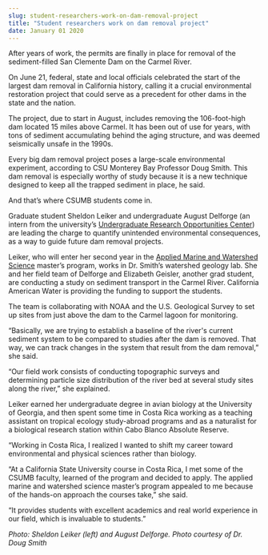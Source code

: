 ```yaml
---
slug: student-researchers-work-on-dam-removal-project
title: "Student researchers work on dam removal project"
date: January 01 2020
---
```


<p>After years of work, the permits are finally in place for removal of the sediment-filled San Clemente Dam on the Carmel River.
</p><p>On June 21, federal, state and local officials celebrated the start of the largest dam removal in California history, calling it a crucial environmental restoration project that could serve as a precedent for other dams in the state and the nation.
</p><p>The project, due to start in August, includes removing the 106-foot-high dam located 15 miles above Carmel. It has been out of use for years, with tons of sediment accumulating behind the aging structure, and was deemed seismically unsafe in the 1990s.
</p><p>Every big dam removal project poses a large-scale environmental experiment, according to CSU Monterey Bay Professor Doug Smith. This dam removal is especially worthy of study because it is a new technique designed to keep all the trapped sediment in place, he said.
</p><p>And that’s where CSUMB students come in.
</p><p>Graduate student Sheldon Leiker and undergraduate August Delforge (an intern from the university’s <a href="http://uroc.csumb.edu/">Undergraduate Research Opportunities Center</a>) are leading the charge to quantify unintended environmental consequences, as a way to guide future dam removal projects.
</p><p>Leiker, who will enter her second year in the <a href="http://sep.csumb.edu/cwsp/">Applied Marine and Watershed Science</a> master’s program, works in Dr. Smith’s watershed geology lab. She and her field team of Delforge and Elizabeth Geisler, another grad student, are conducting a study on sediment transport in the Carmel River. California American Water is providing the funding to support the students.
</p><p>The team is collaborating with NOAA and the U.S. Geological Survey to set up sites from just above the dam to the Carmel lagoon for monitoring.
</p><p>“Basically, we are trying to establish a baseline of the river's current sediment system to be compared to studies after the dam is removed. That way, we can track changes in the system that result from the dam removal,” she said.
</p><p>“Our field work consists of conducting topographic surveys and determining particle size distribution of the river bed at several study sites along the river,” she explained.
</p><p>Leiker earned her undergraduate degree in avian biology at the University of Georgia, and then spent some time in Costa Rica working as a teaching assistant on tropical ecology study-abroad programs and as a naturalist for a biological research station within Cabo Blanco Absolute Reserve.
</p><p>“Working in Costa Rica, I realized I wanted to shift my career toward environmental and physical sciences rather than biology.
</p><p>“At a California State University course in Costa Rica, I met some of the CSUMB faculty, learned of the program and decided to apply. The applied marine and watershed science master’s program appealed to me because of the hands-on approach the courses take,” she said.
</p><p>“It provides students with excellent academics and real world experience in our field, which is invaluable to students.”
</p><p><em>Photo: Sheldon Leiker (left) and August Delforge. Photo courtesy of Dr. Doug Smith</em>
</p><p> 
</p><p> 
</p>
